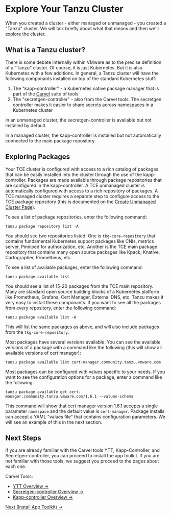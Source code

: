 # Explore Your Tanzu Cluster

When you created a cluster - either managed or unmanaged - you created a "Tanzu" cluster. We will talk briefly about what that
means and then we'll explore the cluster.

## What is a Tanzu cluster?

There is some debate internally within VMware as to the precise definition of a "Tanzu" cluster. Of course, it is 
just Kubernetes. But it is also Kubernetes with a few additions. In general, a Tanzu cluster
will have the following componants installed on top of the standard Kubernetes stuff:

1. The "kapp-controller" - a Kubernetes native package manager that is part of the [Carvel](https://carvel.dev/) suite of tools
1. The "secretgen-controller" - also from the Carvel tools. The secretgen controller makes it easier to share secrets across namespaces in a Kubernetes cluster

In an unmanaged cluster, the secretgen-controller is available but not installed by default.

In a managed cluster, the kapp-controller is installed but not automatically connected to the main package repository.

## Exploring Packages
Your TCE cluster is configured with access to a rich catalog of packages that can be easily
installed into the cluster through the use of the kapp-controller. Packages are made available through
package repositories that are configured in the kapp-controller. A TCE unmanaged cluster is automatically configured
with access to a rich repository of packages. A TCE managed cluster requires a separate step to configure access to
the TCE package repository (this is documented on the [Create Unmanaged Cluster Page](../01-creating-clusters/CreateUnmanagedCluster.md)).

To see a list of package repositories, enter the following command:

```shell
tanzu package repository list -A
```

You should see two repositories listed. One is `tkg-core-repository` that contains fundamental Kubernetes support packages like CNIs,
metrics server, Pinniped for authorization, etc. Another is the TCE main package repository that contains many open source packages
like Kpack, Knative, Cartographer, Prometheus, etc.

To see a list of available packages, enter the following command:

```shell
tanzu package available list
```

You should see a list of 15-20 packages from the TCE main repository. Many are standard open source building blocks of a
Kubernetes platform like Prometheus, Grafana, Cert Manager, External DNS, etc. Tanzu makes it very easy to install these
componants. If you want to see all the packages from every repository, enter the following command:

```shell
tanzu package available list -A
```

This will list the same packages as above, and will also include packages from the `tkg-core-repository`.

Most packages have several versions available. You can see the available versions of a package with a command like the
following (this will show all available versions of cert manager):

```shell
tanzu package available list cert-manager.community.tanzu.vmware.com
```

Most packages can be configured with values specific to your needs. If you want to see the configuration options for
a package, enter a command like the following:

```shell
tanzu package available get cert-manager.community.tanzu.vmware.com/1.6.1 --values-schema
```

This command will show that cert manager version 1.6.1 accepts a single parameter `namespace` and the default
value is `cert-manager`. Package installs can accept a YAML "values file" that contains configuration parameters.
We will see an example of this in the next section.

## Next Steps

If you are already familiar with the Carvel tools YTT, Kapp-Controller, and Secretgen-controller, you can proceed
to install the app toolkit. If you are not familiar with those tools, we suggest you proceed to the pages
about each one.

Carvel Tools:
- [YTT Overview -&gt;](./ytt/)
- [Secretgen-controller Overview -&gt;](./secretgen-controller/)
- [Kapp-controller Overview -&gt;](./kapp-controller/)

[Next (Install App Toolkit) -&gt;](../03-app-toolkit/)
